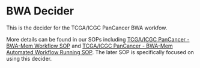 # BWA Decider

This is the decider for the TCGA/ICGC PanCancer BWA workfow.

More details can be found in our SOPs including [TCGA/ICGC PanCancer - BWA-Mem
Workflow
SOP](https://github.com/SeqWare/public-workflows/blob/feature/brian_bwa_pancan_gnos_download/PANCANCER_RUNNING_BWA.md)
and [TCGA/ICGC PanCancer - BWA-Mem Automated Workflow Running
SOP](https://github.com/SeqWare/public-workflows/blob/feature/brian_bwa_pancan_gnos_download/PANCANCER_AUTOMATED_RUNNING_BWA.md).
The later SOP is specifically focused on using this decider.
